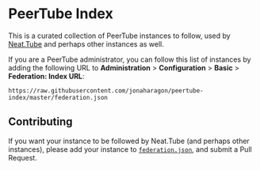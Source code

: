 # PeerTube Index

This is a curated collection of PeerTube instances to follow, used by [Neat.Tube](https://neat.tube) and perhaps other instances as well.

If you are a PeerTube administrator, you can follow this list of instances by adding the following URL to **Administration** > **Configuration** > **Basic** > **Federation: Index URL**:

```
https://raw.githubusercontent.com/jonaharagon/peertube-index/master/federation.json
```

## Contributing

If you want your instance to be followed by Neat.Tube (and perhaps other instances), please add your instance to [`federation.json`](/federation.json), and submit a Pull Request.
